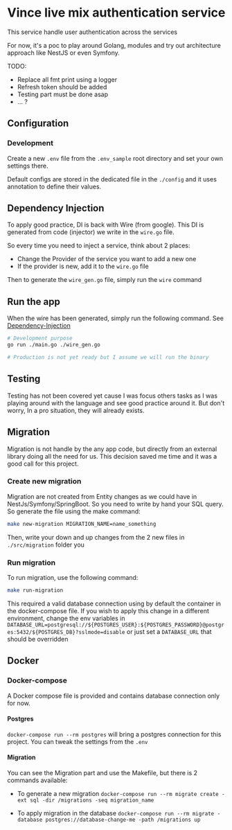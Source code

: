 # Vince live mix authentication service

This service handle user authentication across the services

For now, it's a poc to play around Golang, modules and try out architecture approach like NestJS or even Symfony.

TODO:
 - Replace all fmt print using a logger
 - Refresh token should be added
 - Testing part must be done asap
 - ... ?

 ## Configuration

 ### Development

 Create a new `.env` file from the `.env_sample` root directory and set your own settings there.

 Default configs are stored in the dedicated file in the `./config`  and it uses annotation to define their values.

## Dependency Injection

To apply good practice, DI is back with Wire (from google). This DI is generated from code (injector) we write in the `wire.go` file.

So every time you need to inject a service, think about 2 places:
- Change the Provider of the service you want to add a new one
- If the provider is new, add it to the `wire.go` file

Then to generate the `wire_gen.go` file, simply run the `wire` command


 ## Run the app

When the wire has been generated, simply run the following command. See [Dependency-Injection](#Dependency-Injection)

```bash
# Development purpose
go run ./main.go ./wire_gen.go

# Production is not yet ready but I assume we will run the binary
```

## Testing

Testing has not been covered yet cause I was focus others tasks as I was playing around with the language and see good practice around it.
But don't worry, In a pro situation, they will already exists.

## Migration

Migration is not handle by the any app code, but directly from an external library doing all the need for us. This decision saved me time and it was a good call for this project.

### Create new migration

Migration are not created from Entity changes as we could have in NestJs/Symfony/SpringBoot. So you need to write by hand your SQL query.
So generate the file using the make command:

```bash
make new-migration MIGRATION_NAME=name_something
```

Then, write your down and up changes from the 2 new files in `./src/migration` folder you

### Run migration

To run migration, use the following command:

```bash
make run-migration
```

This required a valid database connection using by default the container in the docker-compose file. If you wish to apply this change in a different environment, change the env variables in `DATABASE_URL=postgresql://${POSTGRES_USER}:${POSTGRES_PASSWORD}@postgres:5432/${POSTGRES_DB}?sslmode=disable` or just set a `DATABASE_URL` that should be overridden

 ## Docker

 ### Docker-compose

 A Docker compose file is provided and contains database connection only for now.

#### Postgres

 `docker-compose run --rm postgres` will bring a postgres connection for this project. You can tweak the settings from the `.env`

#### Migration

You can see the Migration part and use the Makefile, but there is 2 commands available:

- To generate a new migration
`docker-compose run --rm migrate create -ext sql -dir /migrations -seq migration_name`

- To apply migration in the database
`docker-compose run --rm migrate -database postgres://database-change-me -path /migrations up`

